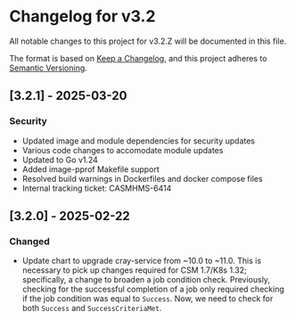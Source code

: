 # Changelog for v3.2

All notable changes to this project for v3.2.Z will be documented in this file.

The format is based on [Keep a Changelog](https://keepachangelog.com/en/1.0.0/),
and this project adheres to [Semantic Versioning](https://semver.org/spec/v2.0.0.html).

## [3.2.1] - 2025-03-20

### Security

- Updated image and module dependencies for security updates
- Various code changes to accomodate module updates
- Updated to Go v1.24
- Added image-pprof Makefile support
- Resolved build warnings in Dockerfiles and docker compose files
- Internal tracking ticket: CASMHMS-6414

## [3.2.0] - 2025-02-22

### Changed

- Update chart to upgrade cray-service from ~10.0 to ~11.0. This is necessary to pick up changes required for CSM 1.7/K8s 1.32; specifically, a change to broaden a job condition check. Previously, checking for the successful completion of a job only required checking if the job condition was equal to `Success`. Now, we need to check for both `Success` and `SuccessCriteriaMet`.
